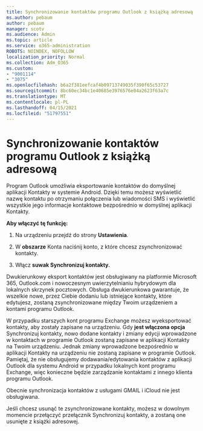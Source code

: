```yaml
---
title: Synchronizowanie kontaktów programu Outlook z książką adresową
ms.author: pebaum
author: pebaum
manager: scotv
ms.audience: Admin
ms.topic: article
ms.service: o365-administration
ROBOTS: NOINDEX, NOFOLLOW
localization_priority: Normal
ms.collection: Adm_O365
ms.custom:
- "9001114"
- "3075"
ms.openlocfilehash: b6a2f381eefcaf4b09713749035f390f65c53727
ms.sourcegitcommit: 8bc60ec34bc1e40685e3976576e04a2623f63a7c
ms.translationtype: MT
ms.contentlocale: pl-PL
ms.lasthandoff: 04/15/2021
ms.locfileid: "51797551"
---
```

# <a name="sync-my-outlook-contacts-to-my-address-book"></a>Synchronizowanie kontaktów programu Outlook z książką adresową

Program Outlook umożliwia eksportowanie kontaktów do domyślnej aplikacji Kontakty w systemie Android. Dzięki temu możesz wyświetlić nazwę kontaktu po otrzymaniu połączenia lub wiadomości SMS i wyświetlić wszystkie jego informacje kontaktowe bezpośrednio w domyślnej aplikacji Kontakty.
 
**Aby włączyć tę funkcję:**
 
1. Na urządzeniu przejdź do strony **Ustawienia**.

2. W **obszarze** Konta naciśnij konto, z które chcesz zsynchronizować kontakty.

3. Włącz **suwak Synchronizuj kontakty.**
 
Dwukierunkowy eksport kontaktów jest obsługiwany na platformie Microsoft 365, Outlook.com i nowoczesnym uwierzytelnianiu hybrydowym dla lokalnych skrzynek pocztowych. Obsługa dwukierunkowa gwarantuje, że wszelkie nowe, przez Ciebie dodaniu lub istniejące kontakty, które edytujesz, zostaną zsynchronizowane między Twoim urządzeniem a kontami programu Outlook.
 
W przypadku starszych kont programu Exchange możesz wyeksportować kontakty, aby zostały zapisane na urządzeniu. Gdy **jest włączona opcja** Synchronizuj kontakty, nowo dodane kontakty i zmiany edycji wprowadzone w kontaktach w programie Outlook zostaną zapisane w aplikacji Kontakty na Twoim urządzeniu. Jednak zmiany wprowadzone bezpośrednio w aplikacji Kontakty na urządzeniu nie zostaną zapisane w programie Outlook. Pamiętaj, że nie obsługujemy dodawania/edytowania kontaktów z aplikacji Outlook dla systemu Android w przypadku lokalnych kont programu Exchange, więc konieczne będzie zarządzanie kontaktami z innego klienta programu Outlook.
 
Obecnie synchronizacja kontaktów z usługami GMAIL i iCloud nie jest obsługiwana.
 
Jeśli chcesz usunąć te zsynchronizowane kontakty, możesz  w dowolnym momencie przełączyć przełącznik Synchronizuj kontakty, a zostaną one usunięte z książki adresowej.
